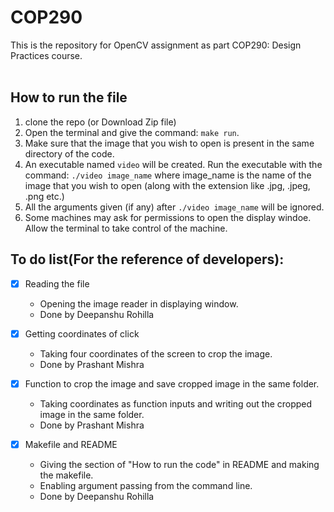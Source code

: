 # COP290

This is the repository for OpenCV assignment as part COP290: Design Practices course.  <br /> <br />
## How to run the file
1. clone the repo (or Download Zip file)
2. Open the terminal and give the command: ``` make run ```.
3. Make sure that the image that you wish to open is present in the same directory of the code.
4. An executable named `video` will be created. Run the executable with the command: ```./video image_name``` where image_name is the name of the image that you wish to open (along with the extension like .jpg, .jpeg, .png etc.)
5. All the arguments given (if any) after ```./video image_name``` will be ignored.
6. Some machines may ask for permissions to open the display windoe. Allow the terminal to take control of the machine.


## To do list(For the reference of developers):

- [x] Reading the file

  - Opening the image reader in displaying window. 
  - Done by Deepanshu Rohilla



- [x] Getting coordinates of click

  - Taking four coordinates of the screen to crop the image.
  - Done by Prashant Mishra


- [x] Function to crop the image and save cropped image in the same folder.

  - Taking coordinates as function inputs and writing out the cropped image in the same folder.
  - Done by Prashant Mishra

- [x] Makefile and README 
  - Giving the section of "How to run the code" in README and making the makefile.
  - Enabling argument passing from the command line.
  - Done by Deepanshu Rohilla


